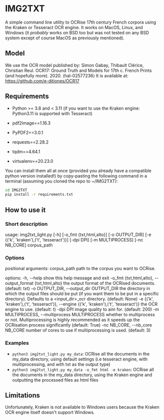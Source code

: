# IMG2TXT

A simple command line utility to OCRise 17th century French corpora using the Kraken or Tesseract OCR engine. It works on MacOS, Linux, and Windows (it *probably* works on BSD too but was not tested on any BSD system except of course MacOS as previously mentioned).

## Model   

We use the OCR model published by: Simon Gabay, Thibault Clérice, Christian Reul. OCR17: Ground Truth and Models for 17th c. French Prints (and hopefully more). 2020. ⟨hal-02577236⟩
It is available at: https://github.com/e-ditiones/OCR17

## Requirements

- Python >= 3.8 and < 3.11 (if you want to use the Kraken engine: Python3.11 is supported with Tesseract)

- pdf2image==1.16.3
- PyPDF2==3.0.1
- requests==2.28.2
- tqdm==4.64.1
- virtualenv==20.23.0

You can install them all at once (provided you already have a compatible python version installed!) by copy-pasting the following command in a terminal (assuming you cloned the repo to ~/IMG2TXT):

```bash
cd IMG2TXT
pip install -r requirements.txt
```

## How to use it

### Short description  

usage: img2txt_light.py [-h] [-o_fmt {txt,html,alto}] [-o OUTPUT_DIR]
                        [-e {('k', 'kraken'),('t', 'tesseract')}] [-dpi DPI]
                        [-m MULTIPROCESS] [-nc NB_CORE]
                        corpus_path

### Options

positional arguments:
  corpus_path           path to the corpus you want to OCRise.

options:
  -h, --help            show this help message and exit
  -o_fmt {txt,html,alto}, --output_format {txt,html,alto}
                        the output format of the OCRised documents. (default:
                        txt)
  -o OUTPUT_DIR, --output_dir OUTPUT_DIR
                        the directory in which the output files should be put
                        (if you want them to be put in a specific directory).
                        Defaults to a <input_dir>_ocr directory. (default:
                        None)
  -e {('k', 'kraken'),('t', 'tesseract')}, --engine {('k', 'kraken'),('t', 'tesseract')}
                        the OCR engine to use. (default: t)
  -dpi DPI              image quality to aim for. (default: 200)
  -m MULTIPROCESS, --multiprocess MULTIPROCESS
                        whether to multiprocess or not. Multiprocessing is
                        highly recommended as it speeds up the OCRisation
                        process significantly (default: True)
  -nc NB_CORE, --nb_core NB_CORE
                        number of cores to use if multiprocessing is used.
                        (default: 3)

### Examples   

- `python3 img2txt_light.py my_data`: OCRise all the documents in the my_data directory, using default settings (i.e tesseract engine, with multiprocessing, and with txt as the output type)
- `python3 img2txt_light.py my_data -o_fmt html -e kraken`: OCRise all the documents in the my_data directory, using the Kraken engine and outputting the processed files as html files

## Limitations   

Unfortunately, Kraken is not available to Windows users because the Kraken OCR engine itself doesn't support Windows.
